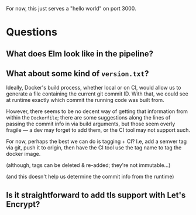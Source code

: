 
For now, this just serves a "hello world" on port 3000.


# Questions

## What does Elm look like in the pipeline?

## What about some kind of `version.txt`?

Ideally, Docker's build process, whether local or on CI, would allow us to
generate a file containing the current git commit ID. With that, we could
see at runtime exactly which commit the running code was built from.

However, there seems to be no decent way of getting that information from
within the `Dockerfile`; there are some suggestions along the lines of
passing the commit info in via build arguments, but those seem overly
fragile ― a dev may forget to add them, or the CI tool may not support
such.

For now, perhaps the best we can do is tagging + CI? I.e, add a semver 
tag via git, push it to origin, then have the CI tool use the tag name
to tag the docker image. 

(although, tags can be deleted & re-added; they're not immutable...)

(and this doesn't help us determine the commit info from the runtime)

## Is it straightforward to add tls support with Let's Encrypt?
